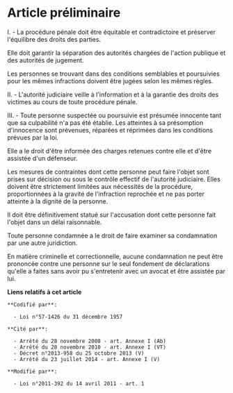 # Article préliminaire

I. - La procédure pénale doit être équitable et contradictoire et préserver l'équilibre des droits des parties.

Elle doit garantir la séparation des autorités chargées de l'action publique et des autorités de jugement.

Les personnes se trouvant dans des conditions semblables et poursuivies pour les mêmes infractions doivent être jugées selon
les mêmes règles.

II. - L'autorité judiciaire veille à l'information et à la garantie des droits des victimes au cours de toute procédure
pénale.

III. - Toute personne suspectée ou poursuivie est présumée innocente tant que sa culpabilité n'a pas été établie. Les
atteintes à sa présomption d'innocence sont prévenues, réparées et réprimées dans les conditions prévues par la loi.

Elle a le droit d'être informée des charges retenues contre elle et d'être assistée d'un défenseur.

Les mesures de contraintes dont cette personne peut faire l'objet sont prises sur décision ou sous le contrôle effectif de
l'autorité judiciaire. Elles doivent être strictement limitées aux nécessités de la procédure, proportionnées à la gravité de
l'infraction reprochée et ne pas porter atteinte à la dignité de la personne.

Il doit être définitivement statué sur l'accusation dont cette personne fait l'objet dans un délai raisonnable.

Toute personne condamnée a le droit de faire examiner sa condamnation par une autre juridiction.

En matière criminelle et correctionnelle, aucune condamnation ne peut être prononcée contre une personne sur le seul
fondement de déclarations qu'elle a faites sans avoir pu s'entretenir avec un avocat et être assistée par lui.

**Liens relatifs à cet article**

	**Codifié par**:

	  - Loi n°57-1426 du 31 décembre 1957

	**Cité par**:

	  - Arrêté du 28 novembre 2008 - art. Annexe I (Ab)
	  - Arrêté du 20 novembre 2010 - art. Annexe I (VT)
	  - Décret n°2013-958 du 25 octobre 2013 (V)
	  - Arrêté du 23 juillet 2014 - art. Annexe I (V)

	**Modifié par**:

	  - Loi n°2011-392 du 14 avril 2011 - art. 1
